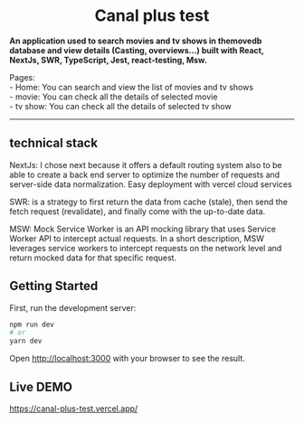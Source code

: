 <div>
  <h1 align="center">Canal plus test</h1>
  <p>
  <strong>
    An application  used to search movies and tv shows in themovedb database and view details (Casting, overviews...) built with React, NextJs, SWR, TypeScript, Jest, react-testing, Msw.
  </strong>
  </p>
<p>
Pages: <br />
    - Home: You can search and view the list of movies and tv shows <br />
    - movie: You can check all the details of selected movie<br />
    - tv show: You can check all the details of selected tv show<br />
</p>
</div>
<hr />

## technical stack

<p>
    NextJs: I chose next because it offers a default routing system also to be able to create a back end server to optimize the number of requests and server-side data normalization.
    Easy deployment with vercel cloud services
</p>
<p>
    SWR: is a strategy to first return the data from cache (stale), then send the fetch request (revalidate), and finally come with the up-to-date data.
</p>
<p>
    MSW: Mock Service Worker is an API mocking library that uses Service Worker API to intercept actual requests. In a short description, MSW leverages service workers to intercept requests on the network level and return mocked data for that specific request.
</p>

## Getting Started

First, run the development server:

```bash
npm run dev
# or
yarn dev
```

Open [http://localhost:3000](http://localhost:3000) with your browser to see the result.

## Live DEMO

https://canal-plus-test.vercel.app/
